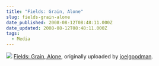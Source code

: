 ```yaml
---
title: "Fields: Grain, Alone"
slug: fields-grain-alone
date_published: 2008-08-12T08:48:11.000Z
date_updated: 2008-08-12T08:48:11.000Z
tags:
  - Media
---
```


[![](http://farm4.static.flickr.com/3264/2753564720_e79d9a40a7.jpg)](http://www.flickr.com/photos/asilentthing/2753564720/)
[Fields: Grain, Alone](http://www.flickr.com/photos/asilentthing/2753564720/), originally uploaded by [joelgoodman](http://www.flickr.com/people/asilentthing/).
